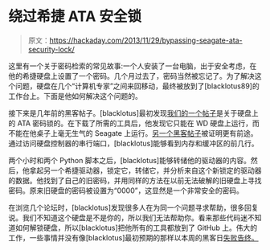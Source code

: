 # 绕过希捷 ATA 安全锁

> 原文：<https://hackaday.com/2013/11/29/bypassing-seagate-ata-security-lock/>

这里有一个关于密码检索的常见故事:一个人安装了一台电脑，出于安全考虑，在他的希捷硬盘上设置了一个密码。几个月过去了，密码当然被忘记了。为了解决这个问题，硬盘在几个“计算机专家”之间来回移动，最终被放到了[blacklotus89]的工作台上。下面是他如何解决这个问题的。

接下来是几年前的黑客帖子。[blacklotus]最初发现[我们的一个帖子](http://hackaday.com/2011/02/18/hard-drive-password-recovery/)是关于硬盘上的 ATA 密码锁的。在下载了所需的工具后，他发现它只能在 WD 硬盘上运行，而不能在他桌子上毫无生气的 Seagate 上运行。[另一个黑客帖子](http://hackaday.com/2012/07/30/recovering-from-a-seagate-hdd-firmware-bug/)被证明更有前途。通过访问硬盘控制器的串行端口，[blacklotus]能够看到内存和缓冲区的前几行。

两个小时和两个 Python 脚本之后，[blacklotus]能够转储他的驱动器的内容。然后，他拿起另一个希捷驱动器，锁定它，转储它，并分析来自这个新锁定的驱动器的数据。他找到了自己的旧密码，并用同样的方法在以前无法破解的旧硬盘上寻找密码。原来旧硬盘的密码被设置为“0000”，这显然是一个非常安全的密码。

在浏览几个论坛时，[blacklotus]发现很多人在为同一个问题寻求帮助，很多回复说。我们不知道这个硬盘是不是你的，所以我们无法帮助你。看来那些代码迷不知道如何解锁硬盘，所以[blacklotus]把他所有的工具都放到了 GitHub 上。伟大的工作，一些事情并没有像[blacklotus]最初预期的那样以本周的黑客日[失败告终。](http://hackaday.com/tag/fail-of-the-week/)